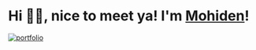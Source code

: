 <h1>Hi 👋🏼, nice to meet ya! I'm <a href="https://mohiden.com">Mohiden</a>!</h1>

<a href="https://mohiden.com"><img src="https://img.shields.io/badge/my_portfolio-000?style=for-the-badge&logo=ko-fi&logoColor=white" alt="portfolio"/></a>
